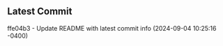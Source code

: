 
## Latest Commit
ffe04b3 - Update README with latest commit info (2024-09-04 10:25:16 -0400) <Yunxi-Zhou>
